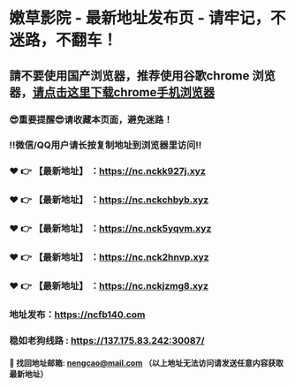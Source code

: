 # 嫩草影院 - 最新地址发布页 - 请牢记，不迷路，不翻车！

## 請不要使用国产浏览器，推荐使用谷歌chrome 浏览器，<a href = "https://www.google.cn/chrome/">请点击这里下载chrome手机浏览器</a>

### :sunglasses:重要提醒:sunglasses:请收藏本页面，避免迷路！
### ‼️微信/QQ用户请长按复制地址到浏览器里访问‼️

### :heart: :point_right: 【最新地址】 ：https://nc.nckk927j.xyz
### :heart: :point_right: 【最新地址】 ：https://nc.nckchbyb.xyz
### :heart: :point_right: 【最新地址】 ：https://nc.nck5yqvm.xyz
### :heart: :point_right: 【最新地址】 ：https://nc.nck2hnvp.xyz
### :heart: :point_right: 【最新地址】 ：https://nc.nckjzmg8.xyz

### 地址发布：https://ncfb140.com
### 稳如老狗线路 : https://137.175.83.242:30087/

#### :e-mail: __找回地址邮箱: nengcao@mail.com （以上地址无法访问请发送任意内容获取最新地址）__
